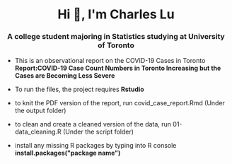 <h1 align="center">Hi 👋, I'm Charles Lu</h1>
<h3 align="center">A college student majoring in Statistics studying at University of Toronto</h3>

- This is an observational report on the COVID-19 Cases in Toronto **Report:COVID-19 Case Count Numbers in Toronto Increasing but the Cases are Becoming Less Severe**

- To run the files, the project requires **Rstudio**

- to knit the PDF version of the report, run covid_case_report.Rmd (Under the output folder)

- to clean and create a cleaned version of the data, run 01-data_cleaning.R (Under the script folder)

- install any missing R packages by typing into R console **install.packages("package name")**

</p>

